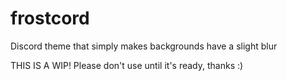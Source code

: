 # frostcord
Discord theme that simply makes backgrounds have a slight blur

THIS IS A WIP! Please don't use until it's ready, thanks :)
